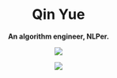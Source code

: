 <div align="center">
  <h1>
    Qin Yue
  </h1>
  <p><b>An algorithm engineer, NLPer.</b></p>
  <div align="center">
      <a href="https://qinyuenlp.com/about/">
    		<img src="https://img.shields.io/badge/home-qinyuenlp.com-blue">
  		</a>
  </div>
  <p>
    <b> </b>
  </p>
  <img src="https://github-readme-stats.vercel.app/api?username=qinyuenlp&show_icons=true&icon_color=008B8B&text_color=718096&bg_color=ffffff&hide_title=true">
</div>


